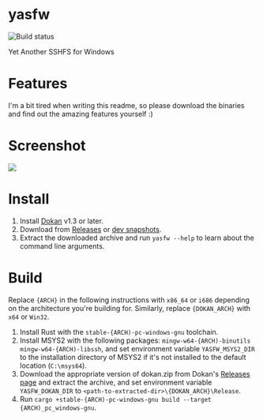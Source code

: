 # yasfw

![Build status](https://github.com/DDoSolitary/yasfw/workflows/.github/workflows/build.yml/badge.svg)

Yet Another SSHFS for Windows

# Features

I'm a bit tired when writing this readme, so please download the binaries and find out the amazing features yourself :)

# Screenshot

![](https://i.ibb.co/N683Rrh/yasfw-screenshot.png)

# Install

1. Install [Dokan](https://github.com/dokan-dev/dokany/releases) v1.3 or later.
2. Download from [Releases](https://github.com/DDoSolitary/yasfw/releases) or [dev snapshots](https://dl.bintray.com/ddosolitary/dev-releases/yasfw/).
3. Extract the downloaded archive and run `yasfw --help` to learn about the command line arguments.

# Build

Replace `{ARCH}` in the following instructions with `x86_64` or `i686` depending on the architecture you're building for. Similarly, replace `{DOKAN_ARCH}` with `x64` or `Win32`.

1. Install Rust with the `stable-{ARCH)-pc-windows-gnu` toolchain.
2. Install MSYS2 with the following packages: `mingw-w64-{ARCH)-binutils mingw-w64-{ARCH)-libssh`, and set environment variable `YASFW_MSYS2_DIR` to the installation directory of MSYS2 if it's not installed to the default location (`C:\msys64`).
3. Download the appropriate version of dokan.zip from Dokan's [Releases page](https://github.com/dokan-dev/dokany/releases) and extract the archive, and set environment variable `YASFW_DOKAN_DIR` to `<path-to-extracted-dir>\{DOKAN_ARCH}\Release`.
4. Run `cargo +stable-{ARCH)-pc-windows-gnu build --target {ARCH)_pc_windows-gnu`.
